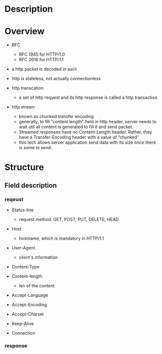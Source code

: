 # Description

# Overview


* RFC
    * RFC 1945 for HTTP/1.0
    * RFC 2616 for HTTP/1.1

* a http packet is decoded in ascii

* http is stateless, not actually connectionless

* http transcation
    * a set of http request and its http response is called a http transaction

* http stream
    * known as chunked transfer encoding
    * generally, to fill "content length" field in http header, server needs to wait util all content is generated to fill it and send packet.
    * Streamed responses have no Content-Length header. Rather, they have a Transfer-Encoding header with a value of “chunked”
    * this tech allows server application send data with its size once there is some to send.

# Structure

## Field description

### reqeust
* Status-line
    * request method: GET, POST, PUT, DELETE, HEAD

* Host
    * hostname, which is mandatory in HTTP/1.1

* User-Agent
    * client's information

* Content-Type
* Content-length
    * len of the content

* Accept-Language
* Accept-Encoding
* Accept-Charset
* Keep-Alive
* Connection

### response

